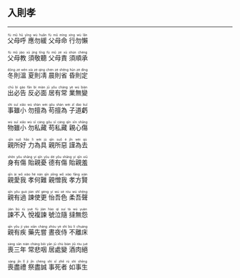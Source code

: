 ## 入則孝
---



<ruby><rb> 父母呼 應勿緩 父母命 行勿懶 </rb> <rt>fù  mǔ  hū   yīng  wù  huǎn   fù  mǔ  mìng   xíng  wù  lǎn</rt></ruby>


<ruby><rb> 父母教 須敬聽 父母責 須順承 </rb> <rt>fù  mǔ  jiào   xū  jìng  tīng   fù  mǔ  zé   xū  shùn  chéng</rt></ruby>


<ruby><rb> 冬則溫 夏則凊 晨則省 昏則定 </rb> <rt>dōng  zé  wēn   xià  zé  qìng   chén  zé  shěng   hūn  zé  dìng</rt></ruby>


<ruby><rb> 出必告 反必面 居有常 業無變 </rb> <rt>chū  bì  gào   fǎn  bì  miàn   jū  yǒu  cháng   yè  wú  biàn</rt></ruby>


<ruby><rb> 事雖小 勿擅為 苟擅為 子道虧 </rb> <rt>shì  suī  xiǎo   wù  shàn  wèi   gǒu  shàn  wèi   zǐ  dào  kuī</rt></ruby>


<ruby><rb> 物雖小 勿私藏 苟私藏 親心傷 </rb> <rt>wù  suī  xiǎo   wù  sī  cáng   gǒu  sī  cáng   qīn  xīn  shāng</rt></ruby>


<ruby><rb> 親所好 力為具 親所惡 謹為去 </rb> <rt>qīn  suǒ  hǎo   lì  wèi  jù   qīn  suǒ  è   jǐn  wèi  qù</rt></ruby>


<ruby><rb> 身有傷 貽親憂 德有傷 貽親羞 </rb> <rt>shēn  yǒu  shāng   yí  qīn  yōu   dé  yǒu  shāng   yí  qīn  xiū</rt></ruby>


<ruby><rb> 親愛我 孝何難 親憎我 孝方賢 </rb> <rt>qīn  ài  wǒ   xiào  hé  nán   qīn  zēng  wǒ   xiào  fāng  xián</rt></ruby>


<ruby><rb> 親有過 諫使更 怡吾色 柔吾聲 </rb> <rt>qīn  yǒu  guò   jiàn  shǐ  gèng   yí  wú  sè   róu  wú  shēng</rt></ruby>


<ruby><rb> 諫不入 悅複諫 號泣隨 撻無怨 </rb> <rt>jiàn  bù  rù   yuè  fù  jiàn   hào  qì  suí   tà  wú  yuàn</rt></ruby>


<ruby><rb> 親有疾 藥先嘗 晝夜侍 不離床 </rb> <rt>qīn  yǒu  jí   yào  xiān  cháng   zhòu  yè  shì   bù  lí  chuáng</rt></ruby>


<ruby><rb> 喪三年 常悲咽 居處變 酒肉絕 </rb> <rt>sàng  sān  nián   cháng  bēi  yān   jū  chù  biàn   jiǔ  ròu  jué</rt></ruby>


<ruby><rb> 喪盡禮 祭盡誠 事死者 如事生 </rb> <rt>sàng  jǐn  lǐ   jì  jǐn  chéng   shì  sǐ  zhě   rú  shì  shēng</rt></ruby>

